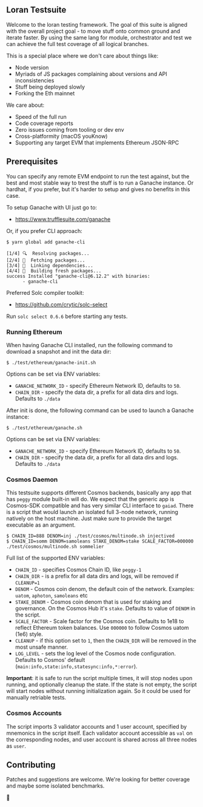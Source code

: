 ## Loran Testsuite

Welcome to the loran testing framework. The goal of this suite is aligned with the overall project goal - to move stuff onto common ground and iterate faster.
By using the same lang for module, orchestrator and test we can achieve the full test coverage of all logical branches.

This is a special place where we don't care about things like:
* Node version
* Myriads of JS packages complaining about versions and API inconsistencies
* Stuff being deployed slowly
* Forking the Eth mainnet

We care about:
* Speed of the full run
* Code coverage reports
* Zero issues coming from tooling or dev env
* Cross-platformity (macOS youKnow)
* Supporting any target EVM that implements Ethereum JSON-RPC

## Prerequisites

You can specify any remote EVM endpoint to run the test against, but the best and most stable way to trest the stuff is to run a Ganache instance. Or hardhat, if you prefer, but it's harder to setup and gives no benefits in this case.

To setup Ganache with UI just go to:
* https://www.trufflesuite.com/ganache

Or, if you prefer CLI approach:
```
$ yarn global add ganache-cli

[1/4] 🔍  Resolving packages...
[2/4] 🚚  Fetching packages...
[3/4] 🔗  Linking dependencies...
[4/4] 🔨  Building fresh packages...
success Installed "ganache-cli@6.12.2" with binaries:
      - ganache-cli
```

Preferred Solc compiler toolkit:
* https://github.com/crytic/solc-select

Run `solc select 0.6.6` before starting any tests.

### Running Ethereum

When having Ganache CLI installed, run the following command to download a snapshot and init the data dir:

```
$ ./test/ethereum/ganache-init.sh
```

Options can be set via ENV variables:

* `GANACHE_NETWORK_ID` - specify Ethereum Network ID, defaults to `50`.
* `CHAIN_DIR` - specify the data dir, a prefix for all data dirs and logs. Defaults to `./data`

After init is done, the following command can be used to launch a Ganache instance:

```
$ ./test/ethereum/ganache.sh
```

Options can be set via ENV variables:

* `GANACHE_NETWORK_ID` - specify Ethereum Network ID, defaults to `50`.
* `CHAIN_DIR` - specify the data dir, a prefix for all data dirs and logs. Defaults to `./data`

### Cosmos Daemon

This testsuite supports different Cosmos backends, basically any app that has `peggy` module built-in will do. We expect that the generic app is Cosmos-SDK compatible and has very similar CLI interface to `gaiad`. There is a script that would launch an isolated full 3-node network, running natively on the host machine. Just make sure to provide the target executable as an argument.

```
$ CHAIN_ID=888 DENOM=inj ./test/cosmos/multinode.sh injectived
$ CHAIN_ID=somm DENOM=samoleans STAKE_DENOM=stake SCALE_FACTOR=000000 ./test/cosmos/multinode.sh sommelier
```

Full list of the supported ENV variables:
* `CHAIN_ID` - specifies Cosmos Chain ID, like `peggy-1`
* `CHAIN_DIR` - is a prefix for all data dirs and logs, will be removed if `CLEANUP=1`
* `DENOM` - Cosmos coin denom, the default coin of the network. Examples: `uatom`, `aphoton`, `samoleans` etc
* `STAKE_DENOM` - Cosmos coin denom that is used for staking and governance. On the Cosmos Hub it's `stake`. Defaults to value of `DENOM` in the script.
* `SCALE_FACTOR` - Scale factor for the Cosmos coin. Defaults to 1e18 to reflect Ethereum token balances. Use `000000` to follow Cosmos uatom (1e6) style.
* `CLEANUP` - if this option set to `1`, then the `CHAIN_DIR` will be removed in the most unsafe manner.
* `LOG_LEVEL` - sets the log level of the Cosmos node configuration. Defaults to Cosmos' default (`main:info,state:info,statesync:info,*:error`).

**Important**: it is safe to run the script multiple times, it will stop nodes upon running, and optionally cleanup the state. If the state is not empty, the script will start nodes without running initialization again. So it could be used for manually retriable tests.

### Cosmos Accounts

The script imports 3 validator accounts and 1 user account, specified by mnemonics in the script itself. Each validator account accessible as `val` on the corresponding nodes, and user account is shared across all three nodes as `user`.

## Contributing

Patches and suggestions are welcome. We're looking for better coverage and maybe some isolated benchmarks.

🍻
